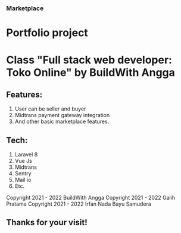 ### Marketplace
# Portfolio project
# Class "Full stack web developer: Toko Online" by BuildWith Angga

## Features:
1. User can be seller and buyer
2. Midtrans payment gateway integration
3. And other basic marketplace features.

## Tech:
1. Laravel 8
2. Vue Js
3. Midtrans
4. Sentry
5. Mail io
6. Etc.

Copyright 2021 - 2022 BuildWith Angga
Copyright 2021 - 2022 Galih Pratama
Copyright 2021 - 2022 Irfan Nada Bayu Samudera

## Thanks for your visit!
